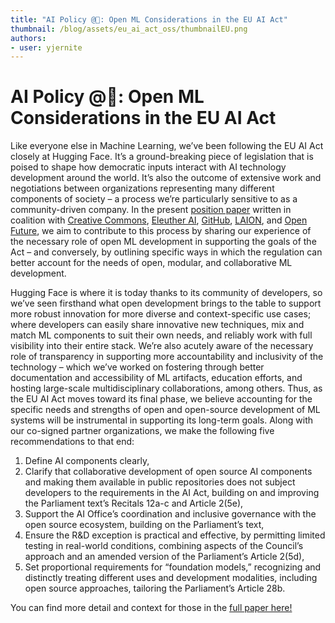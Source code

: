 ```yaml
---
title: "AI Policy @🤗: Open ML Considerations in the EU AI Act"
thumbnail: /blog/assets/eu_ai_act_oss/thumbnailEU.png
authors:
- user: yjernite
---
```


#  AI Policy @🤗: Open ML Considerations in the EU AI Act


Like everyone else in Machine Learning, we’ve been following the EU AI Act closely at Hugging Face.
It’s a ground-breaking piece of legislation that is poised to shape how democratic inputs interact with AI technology development around the world.
It’s also the outcome of extensive work and negotiations between organizations representing many different components of society –
a process we’re particularly sensitive to as a community-driven company.
In the present <a href="/blog/assets/eu_ai_act_oss/supporting_OS_in_the_AIAct.pdf">position paper</a> written in coalition with [Creative Commons](https://creativecommons.org/),
[Eleuther AI](https://www.eleuther.ai/), [GitHub](https://github.com/), [LAION](https://laion.ai/), and [Open Future](http://openfuture.eu/),
we aim to contribute to this process by sharing our experience of the necessary role of open ML development
in supporting the goals of the Act – and conversely, by outlining specific ways in which the regulation
can better account for the needs of open, modular, and collaborative ML development.

Hugging Face is where it is today thanks to its community of developers, so we’ve seen firsthand what open development brings to the table
to support more robust innovation for more diverse and context-specific use cases;
where developers can easily share innovative new techniques, mix and match ML components to suit their own needs,
and reliably work with full visibility into their entire stack.
We’re also acutely aware of the necessary role of transparency in supporting more accountability and inclusivity of the technology –
which we’ve worked on fostering through better documentation and accessibility of ML artifacts, education efforts,
and hosting large-scale multidisciplinary collaborations, among others.
Thus, as the EU AI Act moves toward its final phase, we believe accounting for the specific needs and strengths of open and open-source development of ML systems will be instrumental in supporting its long-term goals.
Along with our co-signed partner organizations, we make the following five recommendations to that end:
1. Define AI components clearly,
2. Clarify that collaborative development of open source AI components and making them available in public repositories does not subject developers to the requirements in the AI Act, building on and improving the Parliament text’s Recitals 12a-c and Article 2(5e),
3. Support the AI Office’s coordination and inclusive governance with the open source ecosystem, building on the Parliament’s text,
4. Ensure the R&D exception is practical and effective, by permitting limited testing in real-world conditions, combining aspects of the Council’s approach and an amended version of the Parliament’s Article 2(5d),
5. Set proportional requirements for “foundation models,” recognizing and distinctly treating different uses and development modalities, including open source approaches, tailoring the Parliament’s Article 28b.

You can find more detail and context for those in the <a href="/blog/assets/eu_ai_act_oss/supporting_OS_in_the_AIAct.pdf">full paper here!</a>

